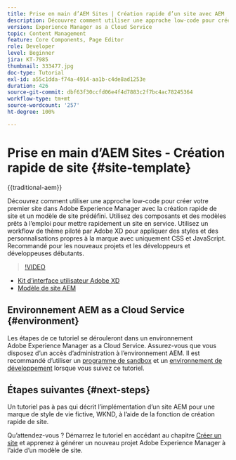 ```yaml
---
title: Prise en main d’AEM Sites | Création rapide d’un site avec AEM
description: Découvrez comment utiliser une approche low-code pour créer votre premier site dans Adobe Experience Manager avec la création rapide de site et un modèle de site prédéfini. Utilisez des composants et des modèles prêts à l’emploi pour mettre rapidement un site en service. Utilisez un workflow de thème piloté par Adobe XD pour appliquer des styles et des personnalisations propres à la marque avec uniquement CSS et JavaScript. Recommandé pour les nouveaux projets et les développeurs et développeuses débutants.
version: Experience Manager as a Cloud Service
topic: Content Management
feature: Core Components, Page Editor
role: Developer
level: Beginner
jira: KT-7985
thumbnail: 333477.jpg
doc-type: Tutorial
exl-id: a55c1dda-f74a-4914-aa1b-c4de8ad1253e
duration: 426
source-git-commit: dbf63f30ccfd06e4f4d7883c2f7bc4ac78245364
workflow-type: tm+mt
source-wordcount: '257'
ht-degree: 100%

---
```


# Prise en main d’AEM Sites - Création rapide de site {#site-template}

{{traditional-aem}}

Découvrez comment utiliser une approche low-code pour créer votre premier site dans Adobe Experience Manager avec la création rapide de site et un modèle de site prédéfini. Utilisez des composants et des modèles prêts à l’emploi pour mettre rapidement un site en service. Utilisez un workflow de thème piloté par Adobe XD pour appliquer des styles et des personnalisations propres à la marque avec uniquement CSS et JavaScript. Recommandé pour les nouveaux projets et les développeurs et développeuses débutants.

>[!VIDEO](https://video.tv.adobe.com/v/343265?quality=12&learn=on&captions=fre_fr)

* [Kit d’interface utilisateur Adobe XD](https://github.com/adobe/aem-site-template-basic/blob/main/files/wireframe.xd)
* [Modèle de site AEM](https://github.com/adobe/aem-site-template-basic)

## Environnement AEM as a Cloud Service {#environment}

Les étapes de ce tutoriel se dérouleront dans un environnement Adobe Experience Manager as a Cloud Service. Assurez-vous que vous disposez d’un accès d’administration à l’environnement AEM. Il est recommandé d’utiliser un [programme de sandbox](https://experienceleague.adobe.com/docs/experience-manager-cloud-service/content/implementing/using-cloud-manager/programs/introduction-sandbox-programs.html?lang=fr) et un [environnement de développement](https://experienceleague.adobe.com/docs/experience-manager-cloud-service/implementing/using-cloud-manager/manage-environments.html?lang=fr) lorsque vous suivez ce tutoriel.

## Étapes suivantes {#next-steps}

Un tutoriel pas à pas qui décrit l’implémentation d’un site AEM pour une marque de style de vie fictive, WKND, à l’aide de la fonction de création rapide de site.

Qu’attendez-vous ? Démarrez le tutoriel en accédant au chapitre [Créer un site](create-site.md) et apprenez à générer un nouveau projet Adobe Experience Manager à l’aide d’un modèle de site.
